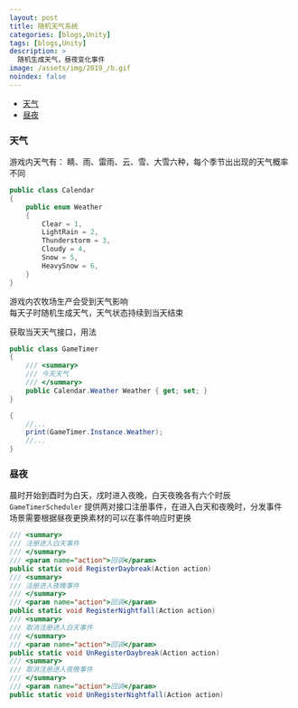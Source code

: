 ```yaml
---
layout: post
title: 随机天气系统
categories: [blogs,Unity]
tags: [blogs,Unity]
description: >
  随机生成天气，昼夜变化事件
image: /assets/img/2019_/b.gif
noindex: false
---
```


* [天气](#天气)  
* [昼夜](#昼夜)

### 天气
游戏内天气有： 睛、雨、雷雨、云、雪、大雪六种，每个季节出出现的天气概率不同  
```c#
public class Calendar
{
    public enum Weather
    {
        Clear = 1,
        LightRain = 2,
        Thunderstorm = 3,
        Cloudy = 4,
        Snow = 5,
        HeavySnow = 6,
    }
}
```

游戏内农牧场生产会受到天气影响  
每天子时随机生成天气，天气状态持续到当天结束  

获取当天天气接口，用法
```c#
public class GameTimer
{
    /// <summary>
    /// 今天天气
    /// </summary>
    public Calendar.Weather Weather { get; set; }
}

{
    //...
    print(GameTimer.Instance.Weather);
    //...
}
```

### 昼夜
晨时开始到酉时为白天，戌时进入夜晚，白天夜晚各有六个时辰  
`GameTimerScheduler` 提供两对接口注册事件，在进入白天和夜晚时，分发事件  
场景需要根据昼夜更换素材的可以在事件响应时更换
```c#
/// <summary>
/// 注册进入白天事件
/// </summary>
/// <param name="action">回调</param>
public static void RegisterDaybreak(Action action)
/// <summary>
/// 注册进入夜晚事件
/// </summary>
/// <param name="action">回调</param>
public static void RegisterNightfall(Action action)
/// <summary>
/// 取消注册进入白天事件
/// </summary>
/// <param name="action">回调</param>
public static void UnRegisterDaybreak(Action action)
/// <summary>
/// 取消注册进入夜晚事件
/// </summary>
/// <param name="action">回调</param>
public static void UnRegisterNightfall(Action action)
```
